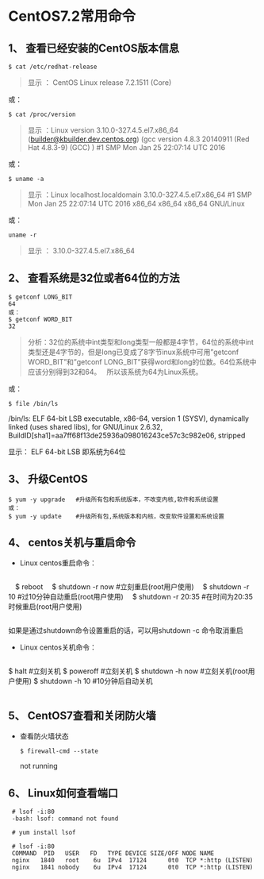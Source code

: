 # CentOS7.2常用命令

## 1、 查看已经安装的CentOS版本信息
```
$ cat /etc/redhat-release
```
> 显示 ：
CentOS Linux release 7.2.1511 (Core)

或：
```
$ cat /proc/version
```
> 显示 ：Linux version 3.10.0-327.4.5.el7.x86_64 (builder@kbuilder.dev.centos.org) (gcc version 4.8.3 20140911 (Red Hat 4.8.3-9) (GCC) ) #1 SMP Mon Jan 25 22:07:14 UTC 2016

或：
```
$ uname -a
```
> 显示 ：Linux localhost.localdomain 3.10.0-327.4.5.el7.x86_64 #1 SMP Mon Jan 25 22:07:14 UTC 2016 x86_64 x86_64 x86_64 GNU/Linux

或：
```
uname -r
```
> 显示 ：
3.10.0-327.4.5.el7.x86_64


## 2、 查看系统是32位或者64位的方法
```
$ getconf LONG_BIT
64
或：
$ getconf WORD_BIT
32
```
> 分析：32位的系统中int类型和long类型一般都是4字节，64位的系统中int类型还是4字节的，但是long已变成了8字节inux系统中可用”getconf WORD_BIT”和”getconf LONG_BIT”获得word和long的位数。64位系统中应该分别得到32和64。
  所以该系统为64为Linux系统。

或：
```
$ file /bin/ls
```
/bin/ls: ELF 64-bit LSB executable, x86-64, version 1 (SYSV), dynamically linked (uses shared libs), for GNU/Linux 2.6.32, BuildID[sha1]=aa7ff68f13de25936a098016243ce57c3c982e06, stripped

显示： ELF 64-bit LSB 即系统为64位

## 3、 升级CentOS

```
$ yum -y upgrade   #升级所有包和系统版本，不改变内核,软件和系统设置
或：
$ yum -y update    #升级所有包,系统版本和内核，改变软件设置和系统设置
```

## 4、 centos关机与重启命令
   - Linux centos重启命令：
>```
　$ reboot
　$ shutdown -r now    #立刻重启(root用户使用)
　$ shutdown -r 10     #过10分钟自动重启(root用户使用)
　$ shutdown -r 20:35  #在时间为20:35时候重启(root用户使用)
>```

如果是通过shutdown命令设置重启的话，可以用shutdown -c 命令取消重启

   - Linux centos关机命令：
> ```
$ halt             #立刻关机
$ poweroff         #立刻关机
$ shutdown -h now  #立刻关机(root用户使用)
$ shutdown -h 10   #10分钟后自动关机
> ``` 如果是通过shutdown命令设置关机的话，可以用shutdown -c命令取消关机

## 5、 CentOS7查看和关闭防火墙
- 查看防火墙状态
  ```
  $ firewall-cmd --state
  ```
  not running

## 6、 Linux如何查看端口
```
 # lsof -i:80
 -bash: lsof: command not found 

 # yum install lsof

 # lsof -i:80
 COMMAND  PID   USER   FD   TYPE DEVICE SIZE/OFF NODE NAME
 nginx   1840   root    6u  IPv4  17124      0t0  TCP *:http (LISTEN)
 nginx   1841 nobody    6u  IPv4  17124      0t0  TCP *:http (LISTEN)
```


